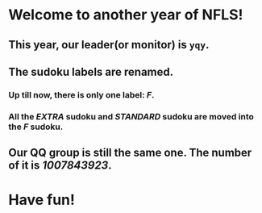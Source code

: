 # Welcome to another year of NFLS!

## This year, our leader(or monitor) is `yqy`. 

## The sudoku labels are renamed. 

### Up till now, there is only one label: **_F_**. 

### All the **_EXTRA_** sudoku and **_STANDARD_** sudoku are moved into the **_F_** sudoku.

## Our QQ group is still the same one. The number of it is **_1007843923_**.

# Have fun!
